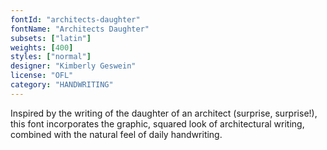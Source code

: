 ```yaml
---
fontId: "architects-daughter"
fontName: "Architects Daughter"
subsets: ["latin"]
weights: [400]
styles: ["normal"]
designer: "Kimberly Geswein"
license: "OFL"
category: "HANDWRITING"
---
```


<p>Inspired by the writing of the daughter of an architect (surprise, surprise!), this font incorporates the graphic, squared look of architectural writing, combined with the natural feel of daily handwriting.</p>